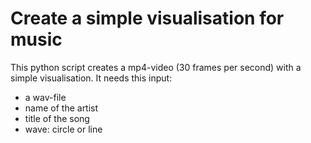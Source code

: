 # Create a simple visualisation for music
This python script creates a mp4-video (30 frames per second) with a simple visualisation. It needs this input:

* a wav-file
* name of the artist
* title of the song
* wave: circle or line
